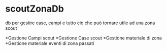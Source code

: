 # scoutZonaDb
db per gestire case, campi e tutto ciò che può tornare utile ad una zona scout

*Gestione Campi scout
*Gestione Case scout
*Gestione materiale di zona
*Gestione materiale eventi di zona passati